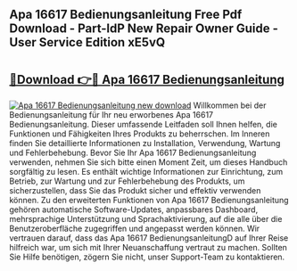 ## Apa 16617 Bedienungsanleitung Free Pdf Download - Part-ldP New Repair Owner Guide - User Service Edition xE5vQ

# <h2><a href="http://df5avva.blite.top/?on=Apa+16617+Bedienungsanleitung">🔗Download 👉🔴 Apa 16617 Bedienungsanleitung</a></h2>

[![Apa 16617 Bedienungsanleitung new download](https://i.imgur.com/lujVjoI.png)](http://df5avva.blite.top/?on=Apa+16617+Bedienungsanleitung)
Willkommen bei der Bedienungsanleitung für Ihr neu erworbenes Apa 16617 Bedienungsanleitung. Dieser umfassende Leitfaden soll Ihnen helfen, die Funktionen und Fähigkeiten Ihres Produkts zu beherrschen. Im Inneren finden Sie detaillierte Informationen zu Installation, Verwendung, Wartung und Fehlerbehebung. Bevor Sie Ihr Apa 16617 Bedienungsanleitung verwenden, nehmen Sie sich bitte einen Moment Zeit, um dieses Handbuch sorgfältig zu lesen. Es enthält wichtige Informationen zur Einrichtung, zum Betrieb, zur Wartung und zur Fehlerbehebung des Produkts, um sicherzustellen, dass Sie das Produkt sicher und effektiv verwenden können. Zu den erweiterten Funktionen von Apa 16617 Bedienungsanleitung gehören automatische Software-Updates, anpassbares Dashboard, mehrsprachige Unterstützung und Sprachaktivierung, auf die alle über die Benutzeroberfläche zugegriffen und angepasst werden können. Wir vertrauen darauf, dass das Apa 16617 BedienungsanleitungD auf Ihrer Reise hilfreich war, um sich mit Ihrer Neuanschaffung vertraut zu machen. Sollten Sie Hilfe benötigen, zögern Sie nicht, unser Support-Team zu kontaktieren.
